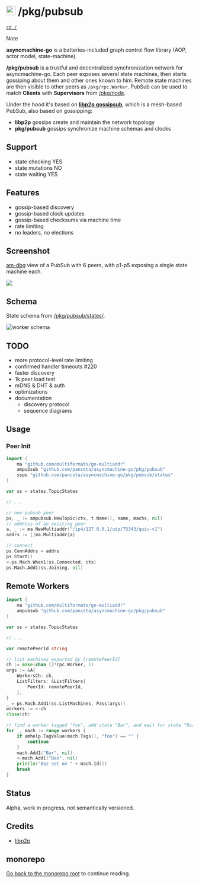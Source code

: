 # <img src="https://pancsta.github.io/assets/asyncmachine-go/logo.png" height="25"/> /pkg/pubsub

[`cd /`](/README.md)

> [!NOTE]
> **asyncmachine-go** is a batteries-included graph control flow library (AOP, actor model, state-machine).

**/pkg/pubsub** is a trustful and decentralized synchronization network for asyncmachine-go. Each peer exposes several state
machines, then starts gossiping about them and other ones known to him. Remote state machines are then visible to other
peers as `/pkg/rpc.Worker`. PubSub can be used to match **Clients** with **Supervisors** from [/pkg/node](/pkg/node/README.md).

Under the hood it's based on [**libp2p gossipsub**](https://github.com/libp2p/go-libp2p-pubsub), which is a mesh-based
PubSub, also based on gossipping:

- **libp2p** gossips create and maintain the network topology
- **pkg/pubsub** gossips synchronize machine schemas and clocks

## Support

- state checking YES
- state mutations NO
- state waiting YES

## Features

- gossip-based discovery
- gossip-based clock updates
- gossip-based checksums via machine time
- rate limiting
- no leaders, no elections

## Screenshot

[am-dbg](/tools/cmd/am-dbg/README.md) view of a PubSub with 6 peers, with p1-p5 exposing a single state machine each.

![](https://pancsta.github.io/assets/asyncmachine-go/am-dbg/pubsub.png)

## Schema

State schema from [/pkg/pubsub/states/](/pkg/pubsub/states/ss_topic.go).

![worker schema](https://pancsta.github.io/assets/asyncmachine-go/schemas/pubsub.svg)

## TODO

- more protocol-level rate limiting
- confirmed handler timeouts #220
- faster discovery
- 1k peer load test
- mDNS & DHT & auth
- optimizations
- documentation
  - discovery protocol
  - sequence diagrams

## Usage

### Peer Init

```go
import (
    ma "github.com/multiformats/go-multiaddr"
    ampubsub "github.com/pancsta/asyncmachine-go/pkg/pubsub"
	ssps "github.com/pancsta/asyncmachine-go/pkg/pubsub/states"
)

var ss = states.TopicStates

// ...

// new pubsub peer
ps, _ := ampubsub.NewTopic(ctx, t.Name(), name, machs, nil)
// address of an existing peer
a, _ := ma.NewMultiaddr("/ip4/127.0.0.1/udp/75343/quic-v1")
addrs := []ma.Multiaddr{a}

// connect
ps.ConnAddrs = addrs
ps.Start()
<-ps.Mach.When1(ss.Connected, ctx)
ps.Mach.Add1(ss.Joining, nil)
```

## Remote Workers

```go
import (
    ma "github.com/multiformats/go-multiaddr"
    ampubsub "github.com/pancsta/asyncmachine-go/pkg/pubsub"
)

var ss = states.TopicStates

// ...

var remotePeerId string

// list machines exported by [remotePeerId]
ch := make(chan []*rpc.Worker, 1)
args := &A{
    WorkersCh: ch,
    ListFilters: &ListFilters{
        PeerId: remotePeerId,
    },
}
_ = ps.Mach.Add1(ss.ListMachines, Pass(args))
workers := <-ch
close(ch)

// find a worker tagged "foo", add state "Bar", and wait for state "Baz"
for _, mach := range workers {
    if amhelp.TagValue(mach.Tags(), "foo") == "" {
        continue
    }
    mach.Add1("Bar", nil)
    <-mach.Add1("Baz", nil)
    println("Baz set on " + mach.Id())
    break
}
```

## Status

Alpha, work in progress, not semantically versioned.

## Credits

- [libp2p](https://libp2p.io/)

## monorepo

[Go back to the monorepo root](/README.md) to continue reading.
